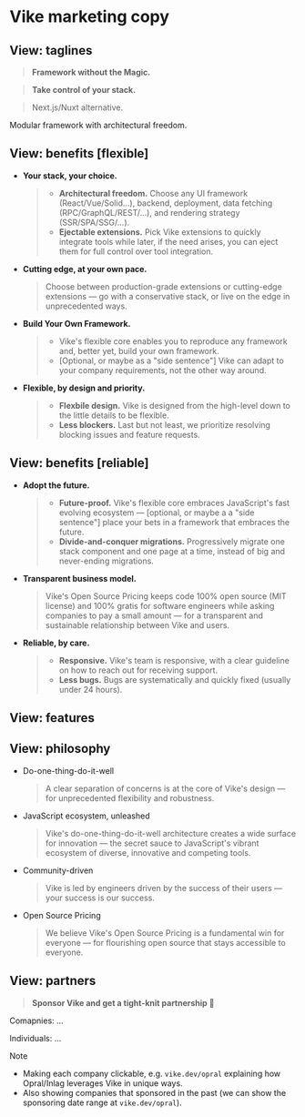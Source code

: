 # Vike marketing copy


## View: taglines

> **Framework without the Magic.**

> **Take control of your stack.**

> Next.js/Nuxt alternative.

Modular framework with architectural freedom.


## View: benefits [flexible]

- **Your stack, your choice.**
  > - **Architectural freedom.** Choose any UI framework (React/Vue/Solid...), backend, deployment, data fetching (RPC/GraphQL/REST/...), and rendering strategy (SSR/SPA/SSG/...).
  > - **Ejectable extensions.** Pick Vike extensions to quickly integrate tools while later, if the need arises, you can eject them for full control over tool integration.

- **Cutting edge, at your own pace.**
  > Choose between production-grade extensions or cutting-edge extensions &mdash; go with a conservative stack, or live on the edge in unprecedented ways.

- **Build Your Own Framework.**
  > - Vike's flexible core enables you to reproduce any framework and, better yet, build your own framework.
  > - [Optional, or maybe as a "side sentence"] Vike can adapt to your company requirements, not the other way around.

- **Flexible, by design and priority.**
  > - **Flexbile design.** Vike is designed from the high-level down to the little details to be flexible.
  > - **Less blockers.** Last but not least, we prioritize resolving blocking issues and feature requests.


## View: benefits [reliable]

- **Adopt the future.**
  > - **Future-proof.** Vike's flexible core embraces JavaScript's fast evolving ecosystem &mdash; [optional, or maybe a a "side sentence"] place your bets in a framework that embraces the future.
  > - **Divide-and-conquer migrations.** Progressively migrate one stack component and one page at a time, instead of big and never-ending migrations.

- **Transparent business model.**
  > Vike's Open Source Pricing keeps code 100% open source (MIT license) and 100% gratis for software engineers while asking companies to pay a small amount &mdash; for a transparent and sustainable relationship between Vike and users.

- **Reliable, by care.**
  > - **Responsive.** Vike's team is responsive, with a clear guideline on how to reach out for receiving support.
  > - **Less bugs.** Bugs are systematically and quickly fixed (usually under 24 hours).


## View: features


## View: philosophy

- Do-one-thing-do-it-well
  > A clear separation of concerns is at the core of Vike's design &mdash; for unprecedented flexibility and robustness.

- JavaScript ecosystem, unleashed
  > Vike's do-one-thing-do-it-well architecture creates a wide surface for innovation — the secret sauce to JavaScript's vibrant ecosystem of diverse, innovative and competing tools.

- Community-driven
  > Vike is led by engineers driven by the success of their users &mdash; your success is our success.

- Open Source Pricing
  > We believe Vike's Open Source Pricing is a fundamental win for everyone &mdash; for flourishing open source that stays accessible to everyone.


## View: partners

> **Sponsor Vike and get a tight-knit partnership 🤝**

Comapnies: ...

Individuals: ...

> [!NOTE]
> - Making each company clickable, e.g. `vike.dev/opral` explaining how Opral/Inlag leverages Vike in unique ways.
> - Also showing companies that sponsored in the past (we can show the sponsoring date range at `vike.dev/opral`).

